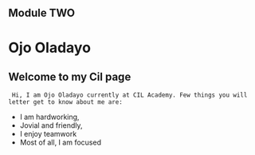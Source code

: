 ## Module TWO
 # Ojo Oladayo
 ## Welcome to my Cil page

     Hi, I am Ojo Oladayo currently at CIL Academy. Few things you will letter get to know about me are:
     
 * I am hardworking,
 * Jovial and friendly,
 * I enjoy teamwork
 * Most of all, I am focused



